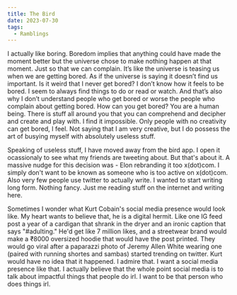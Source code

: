 ```yaml
---
title: The Bird
date: 2023-07-30
tags:
  - Ramblings
---
```


I actually like boring. Boredom implies that anything could have made the moment better but the universe chose to make nothing happen at that moment. Just so that we can complain. It’s like the universe is teasing us when we are getting bored. As if the universe is saying it doesn’t find us important. Is it weird that I never get bored? I don’t know how it feels to be bored. I seem to always find things to do or read or watch. And that’s also why I don’t understand people who get bored or worse the people who complain about getting bored. How can you get bored? You are a human being. There is stuff all around you that you can comprehend and decipher and create and play with. I find it impossible. Only people with no creativity can get bored, I feel. Not saying that I am very creative, but I do possess the art of busying myself with absolutely useless stuff.

Speaking of useless stuff, I have moved away from the bird app. I open it ocassionaly to see what my friends are tweeting about. But that's about it. A massive nudge for this decision was - Elon rebranding it too x(dot)com. I simply don't want to be known as someone who is too active on x(dot)com. Also very few people use twitter to actually write. I wanted to start writing long form. Nothing fancy. Just me reading stuff on the internet and writing here. 

Sometimes I wonder what Kurt Cobain's social media presence would look like. My heart wants to believe that, he is a digital hermit. Like one IG feed post a year of a cardigan that shrank in the dryer and an ironic caption that says "#adulting." He'd get like 7 million likes, and a streetwear brand would make a ₹8000 oversized hoodie that would have the post printed. They would go viral after a paparazzi photo of Jeremy Allen White wearing one (paired with running shortes and sambas) started trending on twitter. Kurt would have no idea that it happened. I admire that. I want a social media presence like that. I actually believe that the whole point social media is to talk about impactful things that people do irl. I want to be that person who does things irl.

